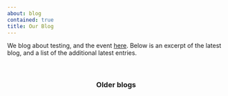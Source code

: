 ```yaml
---
about: blog
contained: true
title: Our Blog
---
```


<div id="blog-container" class="hidden blogs" data-resource="https://europeantestingconference.blogspot.com/feeds/posts/default?alt=json">
	<p>We blog about testing, and the event
		<a target="_blank" href="https://europeantestingconference.blogspot.com">here</a>. Below is an excerpt of the latest blog, and a list of the additional latest entries.</p>
	<article class="blog-newest col-md-6" id="blog-latest">
		<header>
		<h3></h3>
		</header>
		<section></section>
		<footer></footer>
	</article>
	<article class="blog-rest col-md-6">
		<header>
		<h3>Older blogs</h3>
		</header>
		<ul id="blog-rest">
		</ul>
	</article>
</div>
